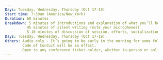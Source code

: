```yaml
---
Days: Tuesday, Wednesday, Thursday (Oct 17-19)
Start time: 7:30am (America/New_York)
Duration: 60 minutes
Breakdown: 5 minutes of introductions and explanation of what you’ll be writing. <br>
          45 minutes of silent writing (mute your microphones)
          5-10 minutes of discussion of session, efforts, socialization.
Days: Tuesday, Wednesday, Thursday (Oct 17-19).
Others: Audio only - It’s going to be early in the morning for some folks.
        Code of Conduct will be in effect.
        Open to any conference ticket-holder, whether in-person or online.
---
```

